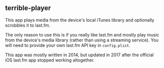 ## terrible-player

This app plays media from the device's local iTunes library and optionally scrobbles it to last.fm.

The only reason to use this is if you really like last.fm and mostly play music from the device's media library (rather than using a streaming service). You will need to provide your own last.fm API key in `config.plist`.

This app was mostly written in 2014, but updated in 2017 after the official iOS last.fm app stopped working altogether.